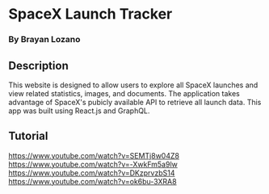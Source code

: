 # SpaceX Launch Tracker
### By Brayan Lozano

## Description
This website is designed to allow users to explore all SpaceX launches and view related statistics, images, and documents. The application takes advantage of SpaceX's pubicly available API to retrieve all launch data. This app was built using React.js and GraphQL.

## Tutorial
https://www.youtube.com/watch?v=SEMTj8w04Z8
https://www.youtube.com/watch?v=-XwkFm5a9lw
https://www.youtube.com/watch?v=DKzprvzbS14
https://www.youtube.com/watch?v=ok6bu-3XRA8
